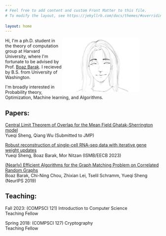 ```yaml
---
# Feel free to add content and custom Front Matter to this file.
# To modify the layout, see https://jekyllrb.com/docs/themes/#overriding-theme-defaults

layout: home
---
```


<div style="clear: both;">
  <div style="float: right; margin-right: 5em;">
    <img src="assets/image/picture.jpg" alt="" width = 250>
  </div>
  <div>
    <p>Hi, I'm a ph.D. student in the theory of computation group at Harvard University, where I'm fortunate to be advised by Prof. <a href="https://www.boazbarak.org">Boaz Barak</a>. I recieved by B.S. from University of Washington.
    </p>
    <p>I'm broadly interested in Probability theory, Optimization, Machine learning, and Algorithms.</p>
  </div>
</div>

<!-- ![image](assets/image/picture.jpg){:style="float: left"; margin-right: 10em; height="40%" width="40%"}
Hi, I'm a ph.D. student in the theory of computation group at Harvard University, where I'm fortunate to be advised by Prof. [Boaz Barak](https://www.boazbarak.org). I recieved by B.S. from University of Washington -->

<!-- I'm broadly interested in Probability theory, Optimization, Machine learning, and Algorithms.\ -->



## Papers:
[Central Limit Theorem of Overlap for the Mean Field Ghatak-Sherrington model](https://arxiv.org/abs/2312.15774)\
Yueqi Sheng, Qiang Wu (Submitted to JMP)

[Robust reconstruction of single-cell RNA-seq data with iterative gene weight updates](https://pubmed.ncbi.nlm.nih.gov/37387155/)\
Yueqi Sheng, Boaz Barak, Mor Nitzan (ISMB/EECB 2023)

[(Nearly) Efficient Algorithms for the Graph Matching Problem on Correlated Random Graphs](https://pubmed.ncbi.nlm.nih.gov/37387155/)\
Boaz Barak, Chi-Ning Chou, Zhixian Lei, Tselil Schramm, Yueqi Sheng (NeurIPS 2019)	

## Teaching:
Fall 2023: (COMPSCI 121) Introduction to Computer Science \
Teaching Fellow 

Spring 2018: (COMPSCI 127) Cryptography \
Teaching Fellow


